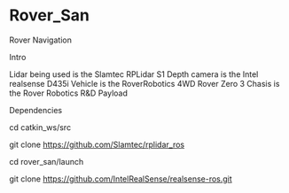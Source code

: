 # Rover_San
Rover Navigation


Intro

Lidar being used is  the Slamtec RPLidar S1 
Depth camera is the Intel realsense D435i
Vehicle is the RoverRobotics 4WD Rover Zero 3 
Chasis is the Rover Robotics R&D Payload

Dependencies

cd  catkin_ws/src

git clone https://github.com/Slamtec/rplidar_ros

cd rover_san/launch

git clone https://github.com/IntelRealSense/realsense-ros.git


